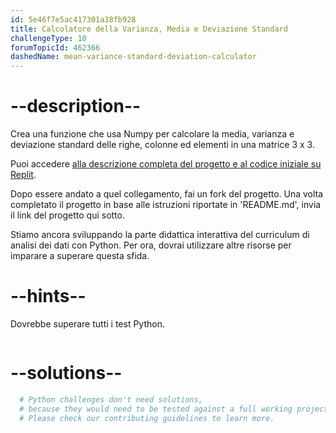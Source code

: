 ```yaml
---
id: 5e46f7e5ac417301a38fb928
title: Calcolatore della Varianza, Media e Deviazione Standard
challengeType: 10
forumTopicId: 462366
dashedName: mean-variance-standard-deviation-calculator
---
```


# --description--

Crea una funzione che usa Numpy per calcolare la media, varianza e deviazione standard delle righe, colonne ed elementi in una matrice 3 x 3.

Puoi accedere [alla descrizione completa del progetto e al codice iniziale su Replit](https://replit.com/github/freeCodeCamp/boilerplate-mean-variance-standard-deviation-calculator).

Dopo essere andato a quel collegamento, fai un fork del progetto. Una volta completato il progetto in base alle istruzioni riportate in 'README.md', invia il link del progetto qui sotto.

Stiamo ancora sviluppando la parte didattica interattiva del curriculum di analisi dei dati con Python. Per ora, dovrai utilizzare altre risorse per imparare a superare questa sfida.

# --hints--

Dovrebbe superare tutti i test Python.

```js

```

# --solutions--

```py
  # Python challenges don't need solutions,
  # because they would need to be tested against a full working project.
  # Please check our contributing guidelines to learn more.
```
